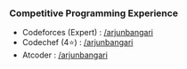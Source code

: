 ### Competitive Programming Experience

- Codeforces (Expert) : [/arjunbangari](https://codeforces.com/profile/arjunbangari)
- Codechef (4:star:) : [/arjunbangari](https://www.codechef.com/users/arjunbangari)
- Atcoder : [/arjunbangari](https://atcoder.jp/users/arjunbangari)
